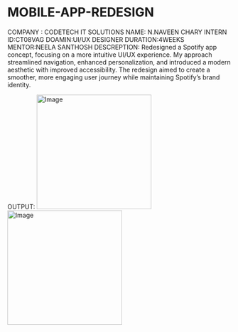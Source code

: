 # MOBILE-APP-REDESIGN
COMPANY : CODETECH IT SOLUTIONS
NAME: N.NAVEEN CHARY
INTERN ID:CT08VAG
DOAMIN:UI/UX DESIGNER
DURATION:4WEEKS
MENTOR:NEELA SANTHOSH
DESCREPTION:
Redesigned a Spotify app concept, focusing on a more intuitive UI/UX experience. My approach streamlined navigation, enhanced personalization, and introduced a modern aesthetic with improved accessibility. The redesign aimed to create a smoother, more engaging user journey while maintaining Spotify’s brand identity.

OUTPUT:
<img width="258" alt="Image" src="https://github.com/user-attachments/assets/3d8f2e4a-a317-4eeb-8ed1-c0a06576d0ce" />
<img width="258" alt="Image" src="https://github.com/user-attachments/assets/3c2c378d-2d0e-4e31-91f2-6d0aba1e1896" />

